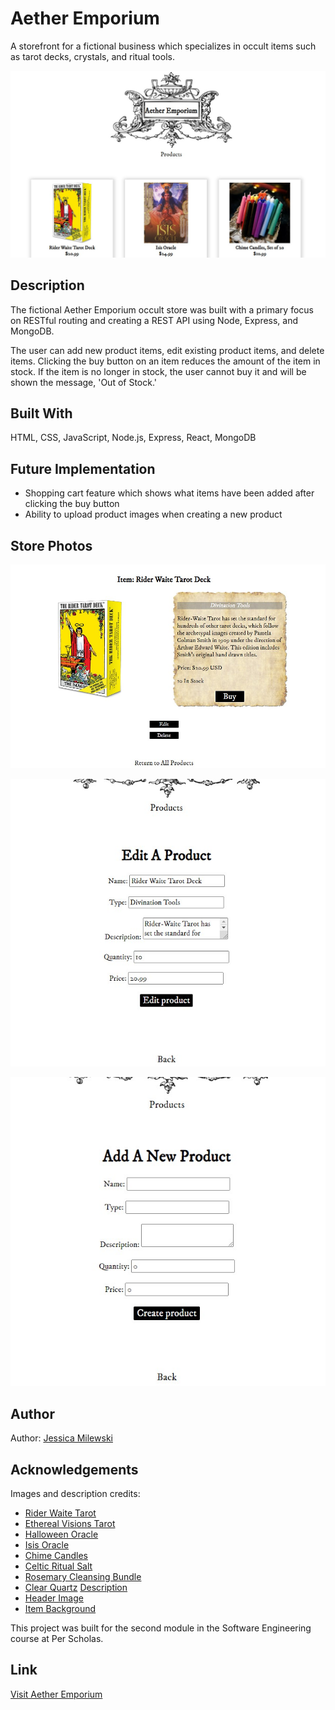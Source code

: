# Aether Emporium
A storefront for a fictional business which specializes in occult items such as tarot decks, crystals, and ritual tools.

![Index Page](/public/images/index-page.jpg)

## Description
The fictional Aether Emporium occult store was built with a primary focus on RESTful routing and creating a REST API using Node, Express, and MongoDB. 

The user can add new product items, edit existing product items, and delete items. Clicking the buy button on an item reduces the amount of the item in stock. If the item is no longer in stock, the user cannot buy it and will be shown the message, 'Out of Stock.'

## Built With
HTML, CSS, JavaScript, Node.js, Express, React, MongoDB

## Future Implementation
- Shopping cart feature which shows what items have been added after clicking the buy button
- Ability to upload product images when creating a new product

## Store Photos
![Show Item](/public/images/show-item.jpg)

![Edit Item](/public/images/edit-item.jpg)

![New Item](/public/images/add-item.jpg)

## Author
Author: [Jessica Milewski](https://github.com/jlm323 "GitHub")

## Acknowledgements 
Images and description credits:
- [Rider Waite Tarot](https://www.usgamesinc.com/Tarot_and_Inspiration/rider-waite-tarot-card-deck.html)
- [Ethereal Visions Tarot](https://www.usgamesinc.com/Tarot_and_Inspiration/ethereal-tarot.html)
- [Halloween Oracle](https://www.usgamesinc.com/Tarot_and_Inspiration/oracle/halloween-oracle.html)
- [Isis Oracle](https://www.usgamesinc.com/Tarot_and_Inspiration/oracle/isis-oracle.html)
- [Chime Candles](https://whitemagickalchemy.com/chime-candles-assorted-box-of-20-for-candle-magick-setting-intentions/)
- [Celtic Ritual Salt](https://whitemagickalchemy.com/celtic-ritual-salt-organic-for-celtic-workings-spells-ritual-cleansing-purification-protection-charging-casting/)
- [Rosemary Cleansing Bundle](https://inspiremeonline.co.nz/products/rosemary-smudge-stick-approx-12x3cm)
- [Clear Quartz](https://pixabay.com/photos/rock-crystal-clear-to-white-1603474/)  [Description](https://www.etsy.com/listing/207967904/clear-quartz-crystal-raw-quartz-point?click_key=b4ae7251c94d936ace9df009fe7a8abb1c9d3e90%3A207967904&click_sum=72d3d282&ref=internal_similar_listing_bot-5&pro=1&sts=1)
- [Header Image](https://pixabay.com/vectors/divider-separator-line-art-vintage-5310879/)
- [Item Background](https://pixabay.com/illustrations/paper-stationery-parchment-antique-68833/)

This project was built for the second module in the Software Engineering course at Per Scholas.

## Link
[Visit Aether Emporium](https://aether-emporium.cyclic.app/products "Store")

